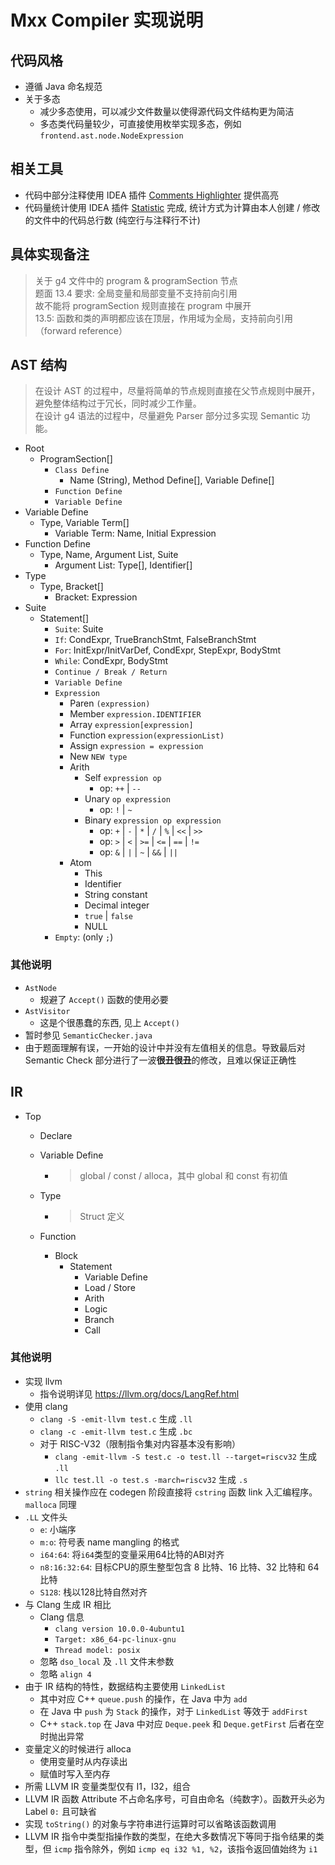 # Mxx Compiler 实现说明

## 代码风格

- 遵循 Java 命名规范
- 关于多态
  - 减少多态使用，可以减少文件数量以使得源代码文件结构更为简洁
  - 多态类代码量较少，可直接使用枚举实现多态，例如 `frontend.ast.node.NodeExpression`


## 相关工具

- 代码中部分注释使用 IDEA 插件 [Comments Highlighter](https://plugins.jetbrains.com/plugin/12895-comments-highlighter) 提供高亮
- 代码量统计使用 IDEA 插件 [Statistic](https://plugins.jetbrains.com/plugin/4509-statistic) 完成, 统计方式为计算由本人创建 / 修改的文件中的代码总行数 (纯空行与注释行不计) 



## 具体实现备注

> 关于 g4 文件中的 program & programSection 节点\
> 题面 13.4 要求: 全局变量和局部变量不支持前向引用\
> 故不能将 programSection 规则直接在 program 中展开\
> 13.5: 函数和类的声明都应该在顶层，作用域为全局，支持前向引用（forward reference）



## AST 结构

> 在设计 AST 的过程中，尽量将简单的节点规则直接在父节点规则中展开，避免整体结构过于冗长，同时减少工作量。\
> 在设计 g4 语法的过程中，尽量避免 Parser 部分过多实现 Semantic 功能。

- Root
  - ProgramSection[]
    - `Class Define`
      - Name (String), Method Define[], Variable Define[]
    - `Function Define`
    - `Variable Define`
- Variable Define
  - Type, Variable Term[]
    - Variable Term: Name, Initial Expression
- Function Define
  - Type, Name, Argument List, Suite
    - Argument List: Type[], Identifier[]
- Type
  - Type, Bracket[]
    - Bracket: Expression
- Suite
  - Statement[]
    - `Suite`: Suite
    - `If`: CondExpr, TrueBranchStmt, FalseBranchStmt
    - `For`: InitExpr/InitVarDef, CondExpr, StepExpr, BodyStmt
    - `While`: CondExpr, BodyStmt
    - `Continue / Break / Return`
    - `Variable Define`
    - `Expression`
      - Paren `(expression)`
      - Member `expression.IDENTIFIER`
      - Array `expression[expression]`
      - Function `expression(expressionList)`
      - Assign `expression = expression`
      - New `NEW type`
      - Arith
        - Self `expression op`
          - op: `++` | `--`
        - Unary `op expression`
          - op: `!` | `~`
        - Binary `expression op expression`
          - op: `+` | `-` | `*` | `/` | `%` | `<<` | `>>`
          - op: `>` | `<` | `>=` | `<=` | `==` | `!=`
          - op: `&` | `|` | `~` | `&&` | `||`
      - Atom
        - This
        - Identifier
        - String constant
        - Decimal integer
        - `true` | `false`
        - NULL
    - `Empty`: (only `;`)

### 其他说明

- `AstNode`
  - 规避了 `Accept()` 函数的使用必要
- `AstVisitor`
  - 这是个很愚蠢的东西, 见上 `Accept()`
- 暂时参见 `SemanticChecker.java`
- 由于题面理解有误，一开始的设计中并没有左值相关的信息。导致最后对 Semantic Check 部分进行了一波**很丑很丑**的修改，且难以保证正确性



## IR

- Top

  - Declare

  - Variable Define

    - > global / const / alloca，其中 global 和 const 有初值

  - Type

    - > Struct 定义

  - Function

    - Block
      - Statement
        - Variable Define
        - Load / Store
        - Arith
        - Logic
        - Branch
        - Call

### 其他说明

- 实现 llvm
  - 指令说明详见 https://llvm.org/docs/LangRef.html
- 使用 clang
  - `clang -S -emit-llvm test.c` 生成 `.ll`
  - `clang -c -emit-llvm test.c` 生成 `.bc`
  - 对于 RISC-V32（限制指令集对内容基本没有影响）
    - `clang -emit-llvm -S test.c -o test.ll --target=riscv32` 生成 `.ll`
    - `llc test.ll -o test.s -march=riscv32` 生成 `.s`
- `string` 相关操作应在 codegen 阶段直接将 `cstring` 函数 link 入汇编程序。`malloca` 同理
- `.LL` 文件头
  - `e`: 小端序
  - `m:o`: 符号表 name mangling 的格式
  - `i64:64`: 将`i64`类型的变量采用64比特的ABI对齐
  - `n8:16:32:64`: 目标CPU的原生整型包含 8 比特、16 比特、32 比特和 64 比特
  - `S128`: 栈以128比特自然对齐
- 与 Clang 生成 IR 相比
  - Clang 信息
    - `clang version 10.0.0-4ubuntu1`
    - `Target: x86_64-pc-linux-gnu`
    - `Thread model: posix`
  - 忽略 `dso_local` 及 `.ll` 文件末参数
  - 忽略 `align 4`
- 由于 IR 结构的特性，数据结构主要使用 `LinkedList`
  - 其中对应 C++ `queue.push` 的操作，在 Java 中为 `add`
  - 在 Java 中 `push` 为 `Stack` 的操作，对于 `LinkedList` 等效于 `addFirst`
  - C++ `stack.top` 在 Java 中对应 `Deque.peek` 和 `Deque.getFirst` 后者在空时抛出异常
- 变量定义的时候进行 alloca
  - 使用变量时从内存读出
  - 赋值时写入至内存
- 所需 LLVM IR 变量类型仅有 I1，I32，组合
- LLVM IR 函数 Attribute 不占命名序号，可自由命名（纯数字）。函数开头必为 Label `0:` 且可缺省
- 实现 `toString()` 的对象与字符串进行运算时可以省略该函数调用
- LLVM IR 指令中类型指操作数的类型，在绝大多数情况下等同于指令结果的类型，但 `icmp` 指令除外，例如 `icmp eq i32 %1, %2`，该指令返回值始终为 `i1`

